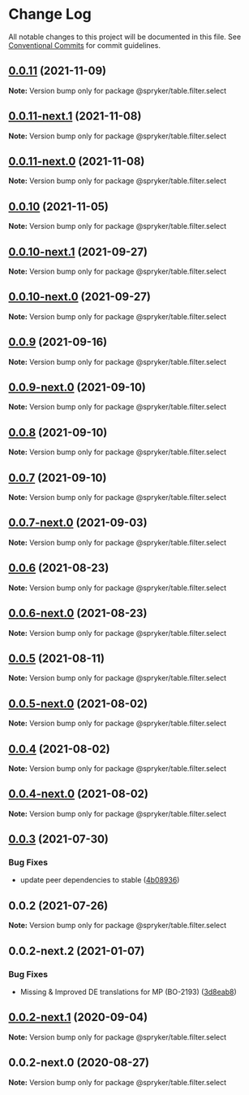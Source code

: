 # Change Log

All notable changes to this project will be documented in this file.
See [Conventional Commits](https://conventionalcommits.org) for commit guidelines.

## [0.0.11](https://github.com/spryker/ui-components/compare/@spryker/table.filter.select@0.0.11-next.1...@spryker/table.filter.select@0.0.11) (2021-11-09)

**Note:** Version bump only for package @spryker/table.filter.select





## [0.0.11-next.1](https://github.com/spryker/ui-components/compare/@spryker/table.filter.select@0.0.10...@spryker/table.filter.select@0.0.11-next.1) (2021-11-08)

**Note:** Version bump only for package @spryker/table.filter.select





## [0.0.11-next.0](https://github.com/spryker/zed-gui/compare/@spryker/table.filter.select@0.0.10-next.1...@spryker/table.filter.select@0.0.11-next.0) (2021-11-08)

**Note:** Version bump only for package @spryker/table.filter.select





## [0.0.10](https://github.com/spryker/ui-components/compare/@spryker/table.filter.select@0.0.10-next.1...@spryker/table.filter.select@0.0.10) (2021-11-05)

**Note:** Version bump only for package @spryker/table.filter.select





## [0.0.10-next.1](https://github.com/spryker/ui-components/compare/@spryker/table.filter.select@0.0.9...@spryker/table.filter.select@0.0.10-next.1) (2021-09-27)

**Note:** Version bump only for package @spryker/table.filter.select





## [0.0.10-next.0](https://github.com/spryker/zed-gui/compare/@spryker/table.filter.select@0.0.6...@spryker/table.filter.select@0.0.10-next.0) (2021-09-27)

**Note:** Version bump only for package @spryker/table.filter.select





## [0.0.9](https://github.com/spryker/ui-components/compare/@spryker/table.filter.select@0.0.9-next.0...@spryker/table.filter.select@0.0.9) (2021-09-16)

**Note:** Version bump only for package @spryker/table.filter.select





## [0.0.9-next.0](https://github.com/spryker/ui-components/compare/@spryker/table.filter.select@0.0.8...@spryker/table.filter.select@0.0.9-next.0) (2021-09-10)

**Note:** Version bump only for package @spryker/table.filter.select





## [0.0.8](https://github.com/spryker/ui-components/compare/@spryker/table.filter.select@0.0.7-next.0...@spryker/table.filter.select@0.0.8) (2021-09-10)

**Note:** Version bump only for package @spryker/table.filter.select





## [0.0.7](https://github.com/spryker/ui-components/compare/@spryker/table.filter.select@0.0.7-next.0...@spryker/table.filter.select@0.0.7) (2021-09-10)

**Note:** Version bump only for package @spryker/table.filter.select





## [0.0.7-next.0](https://github.com/spryker/ui-components/compare/@spryker/table.filter.select@0.0.6...@spryker/table.filter.select@0.0.7-next.0) (2021-09-03)

**Note:** Version bump only for package @spryker/table.filter.select





## [0.0.6](https://github.com/spryker/ui-components/compare/@spryker/table.filter.select@0.0.6-next.0...@spryker/table.filter.select@0.0.6) (2021-08-23)

**Note:** Version bump only for package @spryker/table.filter.select





## [0.0.6-next.0](https://github.com/spryker/ui-components/compare/@spryker/table.filter.select@0.0.5...@spryker/table.filter.select@0.0.6-next.0) (2021-08-23)

**Note:** Version bump only for package @spryker/table.filter.select





## [0.0.5](https://github.com/spryker/ui-components/compare/@spryker/table.filter.select@0.0.5-next.0...@spryker/table.filter.select@0.0.5) (2021-08-11)

**Note:** Version bump only for package @spryker/table.filter.select





## [0.0.5-next.0](https://github.com/spryker/ui-components/compare/@spryker/table.filter.select@0.0.4...@spryker/table.filter.select@0.0.5-next.0) (2021-08-02)

**Note:** Version bump only for package @spryker/table.filter.select





## [0.0.4](https://github.com/spryker/ui-components/compare/@spryker/table.filter.select@0.0.4-next.0...@spryker/table.filter.select@0.0.4) (2021-08-02)

**Note:** Version bump only for package @spryker/table.filter.select





## [0.0.4-next.0](https://github.com/spryker/ui-components/compare/@spryker/table.filter.select@0.0.3...@spryker/table.filter.select@0.0.4-next.0) (2021-08-02)

**Note:** Version bump only for package @spryker/table.filter.select





## [0.0.3](https://github.com/spryker/ui-components/compare/@spryker/table.filter.select@0.0.2...@spryker/table.filter.select@0.0.3) (2021-07-30)


### Bug Fixes

* update peer dependencies to stable ([4b08936](https://github.com/spryker/ui-components/commit/4b0893691360cf4bd66935aed24873266c98c4e4))





## 0.0.2 (2021-07-26)

**Note:** Version bump only for package @spryker/table.filter.select





## 0.0.2-next.2 (2021-01-07)


### Bug Fixes

* Missing & Improved DE translations for MP (BO-2193) ([3d8eab8](https://github.com/spryker/ui-components/commit/3d8eab8f802f8264e38677ef213af60ec77f13bb))





## [0.0.2-next.1](https://github.com/spryker/ui-components/compare/@spryker/table.filter.select@0.0.2-next.0...@spryker/table.filter.select@0.0.2-next.1) (2020-09-04)

**Note:** Version bump only for package @spryker/table.filter.select





## 0.0.2-next.0 (2020-08-27)

**Note:** Version bump only for package @spryker/table.filter.select
